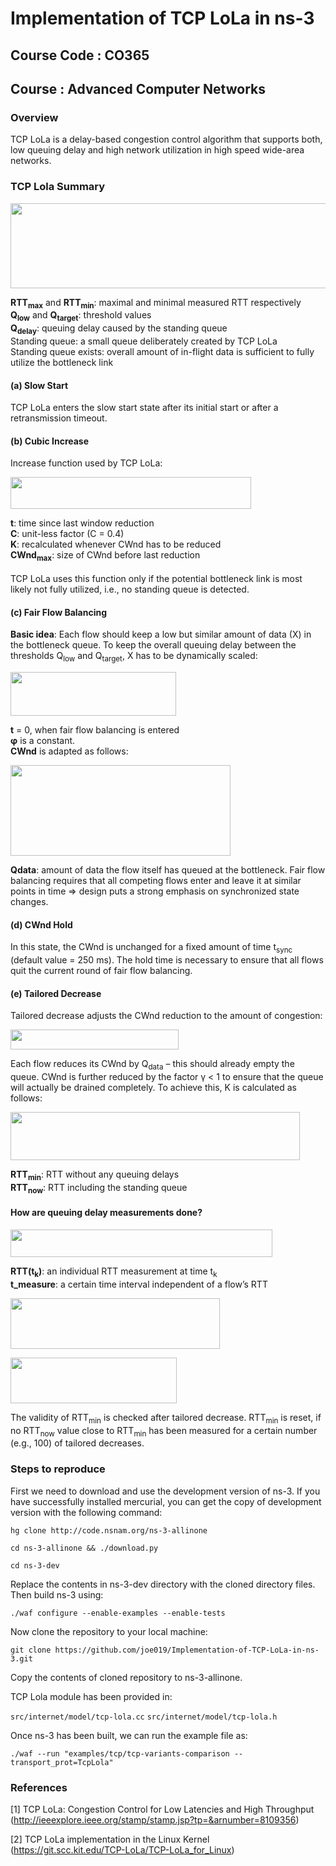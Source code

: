 # Implementation of TCP LoLa in ns-3

## Course Code : CO365
## Course : Advanced Computer Networks

### Overview
TCP LoLa is a delay-based congestion control algorithm that supports both, low queuing delay and high network utilization in high speed wide-area networks. 

### TCP Lola Summary 
<p align="left">
  <img width="552" height="136" src="https://github.com/joe019/Implementation-of-TCP-LoLa-in-ns-3/blob/master/Reference/Images/lola.png"><br>
  <a align="center">  </a>
</p>

<b>RTT<sub>max</sub></b> and <b>RTT<sub>min</sub></b>: maximal and minimal measured RTT respectively                                  
<b>Q<sub>low</sub></b> and <b>Q<sub>target</sub></b>: threshold values<br>
<b>Q<sub>delay</sub></b>: queuing delay caused by the standing queue<br>
Standing queue: a small queue deliberately created by TCP LoLa<br>
Standing queue exists: overall amount of in-flight data is sufficient to fully utilize the bottleneck link

#### (a) Slow Start
TCP LoLa enters the slow start state after its initial start or after a retransmission timeout.
#### (b) Cubic Increase
Increase function used by TCP LoLa:

<p align="left">
  <img width="385" height="51" src="https://github.com/joe019/Implementation-of-TCP-LoLa-in-ns-3/blob/master/Reference/Images/cubic_inc.png"><br>
  <a align="center">  </a>
</p>

<b>t</b>: time since last window reduction<br>
<b>C</b>: unit-less factor (C = 0.4)<br>
<b>K</b>: recalculated whenever CWnd has to be reduced<br>
<b>CWnd<sub>max</sub></b>: size of CWnd before last reduction<br><br>
TCP LoLa uses this function only if the potential bottleneck link is most likely not fully utilized, i.e., no standing queue is detected.

#### (c) Fair Flow Balancing

<b>Basic idea</b>: Each flow should keep a low but similar amount of data (X) in the bottleneck queue. 
To keep the overall queuing delay between the thresholds Q<sub>low</sub> and Q<sub>target</sub>, X has to be dynamically scaled:

<p align="left">
  <img width="265" height="70" src="https://github.com/joe019/Implementation-of-TCP-LoLa-in-ns-3/blob/master/Reference/Images/fairflowbal.png"><br>
  <a align="center">  </a>
</p>

<b>t</b> = 0, when fair flow balancing is entered<br> 
<b>φ</b> is a constant.<br>
<b>CWnd</b> is adapted as follows:<br>

<p align="left">
  <img width="352" height="145" src="https://github.com/joe019/Implementation-of-TCP-LoLa-in-ns-3/blob/master/Reference/Images/ffcond.png"><br>
  <a align="center">  </a>
</p>

<b>Qdata</b>: amount of data the flow itself has queued at the bottleneck.
Fair flow balancing requires that all competing flows enter and leave it at similar points in time => design puts a strong emphasis on synchronized state changes.

#### (d) CWnd Hold
In this state, the CWnd is unchanged for a fixed amount of time t<sub>sync</sub> (default value = 250 ms). The hold time is necessary to ensure that all flows quit the current round of fair flow balancing.

#### (e) Tailored Decrease
Tailored decrease adjusts the CWnd reduction to the amount of congestion:

<p align="left">
  <img width="269" height="32" src="https://github.com/joe019/Implementation-of-TCP-LoLa-in-ns-3/blob/master/Reference/Images/tail_dec.png"><br>
  <a align="center">  </a>
</p>

Each flow reduces its CWnd by Q<sub>data</sub> – this should already empty the queue. CWnd is further reduced by the factor γ < 1 to ensure that the queue will actually be drained completely.  To achieve this, K is calculated as follows:

<p align="left">
  <img width="463" height="77" src="https://github.com/joe019/Implementation-of-TCP-LoLa-in-ns-3/blob/master/Reference/Images/k_factor.png"><br>
  <a align="center">  </a>
</p>

<b>RTT<sub>min</sub></b>: RTT without any queuing delays<br>
<b>RTT<sub>now</sub></b>: RTT including the standing queue<br>

#### How are queuing delay measurements done?

<p align="left">
  <img width="419" height="44" src="https://github.com/joe019/Implementation-of-TCP-LoLa-in-ns-3/blob/master/Reference/Images/rttmeasure.png"><br>
  <a align="center">  </a>
</p>

<b>RTT(t<sub>k</sub>)</b>: an individual RTT measurement at time t<sub>k</sub> </br>
<b>t_measure</b>: a certain time interval independent of a flow’s RTT</br>

<p align="left">
  <img width="335" height="81" src="https://github.com/joe019/Implementation-of-TCP-LoLa-in-ns-3/blob/master/Reference/Images/rttmin_measure.png"><br>
  <a align="center">  </a>
</p>

<p align="left">
  <img width="266" height="73" src="https://github.com/joe019/Implementation-of-TCP-LoLa-in-ns-3/blob/master/Reference/Images/qdata.png"><br>
  <a align="center">  </a>
</p>

The validity of RTT<sub>min</sub> is checked after tailored decrease. RTT<sub>min</sub> is reset, if no  RTT<sub>now</sub> value close to RTT<sub>min</sub> has been measured for a certain number (e.g., 100) of tailored decreases.





### Steps to reproduce

First we need to download and use the development version of ns-3.
If you have successfully installed mercurial, you can get the copy of development version with the following command:

`hg clone http://code.nsnam.org/ns-3-allinone`

`cd ns-3-allinone && ./download.py`

`cd ns-3-dev`

Replace the contents in ns-3-dev directory with the cloned directory files. Then build ns-3 using:

`./waf configure --enable-examples --enable-tests`

Now clone the repository to your local machine:

`git clone https://github.com/joe019/Implementation-of-TCP-LoLa-in-ns-3.git`

Copy the contents of cloned repository to ns-3-allinone.

TCP Lola module has been provided in:

`src/internet/model/tcp-lola.cc`
`src/internet/model/tcp-lola.h`

Once ns-3 has been built, we can run the example file as:

`./waf --run "examples/tcp/tcp-variants-comparison --transport_prot=TcpLola"`

### References

[1] TCP LoLa: Congestion Control for Low Latencies and High Throughput (http://ieeexplore.ieee.org/stamp/stamp.jsp?tp=&arnumber=8109356)

[2] TCP LoLa implementation in the Linux Kernel (https://git.scc.kit.edu/TCP-LoLa/TCP-LoLa_for_Linux)
